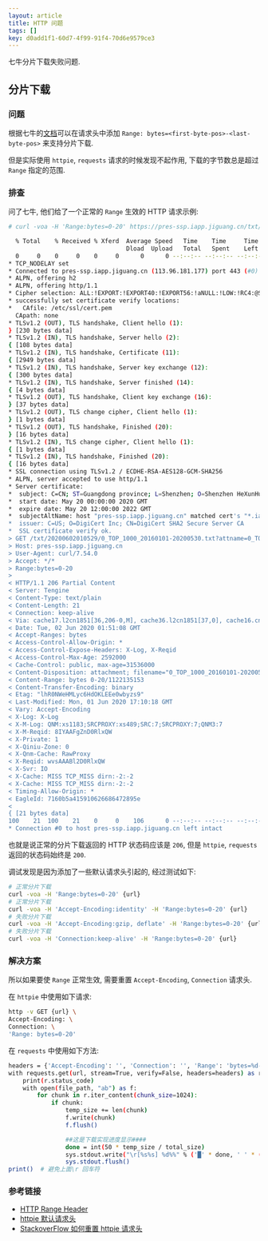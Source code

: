 ```yaml
---
layout: article
title: HTTP 问题
tags: []
key: d0add1f1-60d7-4f99-91f4-70d6e9579ce3
---
```


七牛分片下载失败问题.

<!--more-->

## 分片下载

### 问题

根据七牛的[文档](https://developer.qiniu.com/kodo/manual/1232/download-process)可以在请求头中添加 `Range: bytes=<first-byte-pos>-<last-byte-pos>` 来支持分片下载.

但是实际使用 `httpie`, `requests` 请求的时候发现不起作用, 下载的字节数总是超过 `Range` 指定的范围.

### 排查

问了七牛, 他们给了一个正常的 `Range` 生效的 HTTP 请求示例:

```bash
# curl -voa -H 'Range:bytes=0-20' https://pres-ssp.iapp.jiguang.cn/txt/20200602010529/0_TOP_1000_20160101-20200530.txt?attname=0_TOP_1000_20160101-20200530.txt&e=1591066098&token=pNf8Uh3lsdBw4BGIUE1tgWT8dPKDDyzuOGEgtEJi:BEvt3deU7TOY0IUa_pPUKH9GXUE=

  % Total    % Received % Xferd  Average Speed   Time    Time     Time  Current
                                 Dload  Upload   Total   Spent    Left  Speed
  0     0    0     0    0     0      0      0 --:--:-- --:--:-- --:--:--     0*   Trying 113.96.181.177...
* TCP_NODELAY set
* Connected to pres-ssp.iapp.jiguang.cn (113.96.181.177) port 443 (#0)
* ALPN, offering h2
* ALPN, offering http/1.1
* Cipher selection: ALL:!EXPORT:!EXPORT40:!EXPORT56:!aNULL:!LOW:!RC4:@STRENGTH
* successfully set certificate verify locations:
*   CAfile: /etc/ssl/cert.pem
  CApath: none
* TLSv1.2 (OUT), TLS handshake, Client hello (1):
} [230 bytes data]
* TLSv1.2 (IN), TLS handshake, Server hello (2):
{ [108 bytes data]
* TLSv1.2 (IN), TLS handshake, Certificate (11):
{ [2949 bytes data]
* TLSv1.2 (IN), TLS handshake, Server key exchange (12):
{ [300 bytes data]
* TLSv1.2 (IN), TLS handshake, Server finished (14):
{ [4 bytes data]
* TLSv1.2 (OUT), TLS handshake, Client key exchange (16):
} [37 bytes data]
* TLSv1.2 (OUT), TLS change cipher, Client hello (1):
} [1 bytes data]
* TLSv1.2 (OUT), TLS handshake, Finished (20):
} [16 bytes data]
* TLSv1.2 (IN), TLS change cipher, Client hello (1):
{ [1 bytes data]
* TLSv1.2 (IN), TLS handshake, Finished (20):
{ [16 bytes data]
* SSL connection using TLSv1.2 / ECDHE-RSA-AES128-GCM-SHA256
* ALPN, server accepted to use http/1.1
* Server certificate:
*  subject: C=CN; ST=Guangdong province; L=Shenzhen; O=Shenzhen HeXunHuaGu Information Technologies Co.Ltd; CN=*.iapp.jiguang.cn
*  start date: May 20 00:00:00 2020 GMT
*  expire date: May 20 12:00:00 2022 GMT
*  subjectAltName: host "pres-ssp.iapp.jiguang.cn" matched cert's "*.iapp.jiguang.cn"
*  issuer: C=US; O=DigiCert Inc; CN=DigiCert SHA2 Secure Server CA
*  SSL certificate verify ok.
> GET /txt/20200602010529/0_TOP_1000_20160101-20200530.txt?attname=0_TOP_1000_20160101-20200530.txt&e=1591066098&token=pNf8Uh3lsdBw4BGIUE1tgWT8dPKDDyzuOGEgtEJi:BEvt3deU7TOY0IUa_pPUKH9GXUE= HTTP/1.1
> Host: pres-ssp.iapp.jiguang.cn
> User-Agent: curl/7.54.0
> Accept: */*
> Range:bytes=0-20
>
< HTTP/1.1 206 Partial Content
< Server: Tengine
< Content-Type: text/plain
< Content-Length: 21
< Connection: keep-alive
< Via: cache17.l2cn1851[36,206-0,M], cache36.l2cn1851[37,0], cache16.cn1368[53,206-0,M], cache16.cn1368[55,0]
< Date: Tue, 02 Jun 2020 01:51:08 GMT
< Accept-Ranges: bytes
< Access-Control-Allow-Origin: *
< Access-Control-Expose-Headers: X-Log, X-Reqid
< Access-Control-Max-Age: 2592000
< Cache-Control: public, max-age=31536000
< Content-Disposition: attachment; filename="0_TOP_1000_20160101-20200530.txt"; filename*=utf-8''0_TOP_1000_20160101-20200530.txt
< Content-Range: bytes 0-20/1122135153
< Content-Transfer-Encoding: binary
< Etag: "lhR0NWeHMLyc6HdOKLEEe0wbyzs9"
< Last-Modified: Mon, 01 Jun 2020 17:10:18 GMT
< Vary: Accept-Encoding
< X-Log: X-Log
< X-M-Log: QNM:xs1183;SRCPROXY:xs489;SRC:7;SRCPROXY:7;QNM3:7
< X-M-Reqid: 8IYAAFgZnD0RlxQW
< X-Private: 1
< X-Qiniu-Zone: 0
< X-Qnm-Cache: RawProxy
< X-Reqid: wvsAAABl2D0RlxQW
< X-Svr: IO
< X-Cache: MISS TCP_MISS dirn:-2:-2
< X-Cache: MISS TCP_MISS dirn:-2:-2
< Timing-Allow-Origin: *
< EagleId: 7160b5a415910626686472895e
<
{ [21 bytes data]
100    21  100    21    0     0    106      0 --:--:-- --:--:-- --:--:--   107
* Connection #0 to host pres-ssp.iapp.jiguang.cn left intact
```

也就是说正常的分片下载返回的 HTTP 状态码应该是 `206`, 但是 `httpie`, `requests` 返回的状态码始终是 `200`.

调试发现是因为添加了一些默认请求头引起的, 经过测试如下:

```bash
# 正常分片下载
curl -voa -H 'Range:bytes=0-20' {url}
# 正常分片下载
curl -voa -H 'Accept-Encoding:identity' -H 'Range:bytes=0-20' {url}
# 失败分片下载
curl -voa -H 'Accept-Encoding:gzip, deflate' -H 'Range:bytes=0-20' {url}
# 失败分片下载
curl -voa -H 'Connection:keep-alive' -H 'Range:bytes=0-20' {url}
```

### 解决方案

所以如果要使 `Range` 正常生效, 需要重置 `Accept-Encoding`, `Connection` 请求头.

在 `httpie` 中使用如下请求:

```bash
http -v GET {url} \
Accept-Encoding: \
Connection: \
'Range: bytes=0-20'
```

在 `requests` 中使用如下方法:

```bash
headers = {'Accept-Encoding': '', 'Connection': '', 'Range': 'bytes=%d-%d' % (0, 20)}
with requests.get(url, stream=True, verify=False, headers=headers) as r:
    print(r.status_code)
    with open(file_path, "ab") as f:
        for chunk in r.iter_content(chunk_size=1024):
            if chunk:
                temp_size += len(chunk)
                f.write(chunk)
                f.flush()

                ##这是下载实现进度显示####
                done = int(50 * temp_size / total_size)
                sys.stdout.write("\r[%s%s] %d%%" % ('█' * done, ' ' * (50 - done), 100 * temp_size / total_size))
                sys.stdout.flush()
print()  # 避免上面\r 回车符
```

### 参考链接

* [HTTP Range Header](https://developer.mozilla.org/en-US/docs/Web/HTTP/Headers/Range)
* [httpie 默认请求头](https://github.com/jakubroztocil/httpie#http-headers)
* [StackoverFlow 如何重置 httpie 请求头](https://stackoverflow.com/questions/28978632/remove-default-http-headers-from-httpies-request)
